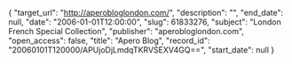 {
  "target_url": "http://aperobloglondon.com/", 
  "description": "", 
  "end_date": null, 
  "date": "2006-01-01T12:00:00", 
  "slug": 61833276, 
  "subject": "London French Special Collection", 
  "publisher": "aperobloglondon.com", 
  "open_access": false, 
  "title": "Apero Blog", 
  "record_id": "20060101T120000/APUjoDjLmdqTKRVSEXV4GQ==", 
  "start_date": null
}

